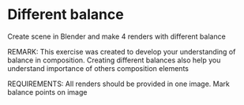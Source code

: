 # Different balance

Create scene in Blender and make 4 renders with different balance

REMARK: This exercise was created to develop your understanding of balance in composition. Creating different balances also help you understand importance of others composition elements

REQUIREMENTS: All renders should be provided in one image. Mark balance points on image 

